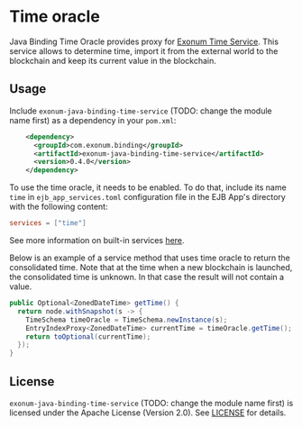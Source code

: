 # Time oracle

Java Binding Time Oracle provides proxy for [Exonum Time Service][exonum-time].
This service allows to determine time, import it from the external world to the blockchain and keep
its current value in the blockchain.

## Usage

Include `exonum-java-binding-time-service` (TODO: change the module name first) as a dependency in your `pom.xml`:

``` xml
    <dependency>
      <groupId>com.exonum.binding</groupId>
      <artifactId>exonum-java-binding-time-service</artifactId>
      <version>0.4.0</version>
    </dependency>
```

To use the time oracle, it needs to be enabled. To do that, include its name `time` in
`ejb_app_services.toml` configuration file in the EJB App's directory with the following content:

```toml
services = ["time"]
```

See more information on built-in services [here][built-in-services].

Below is an example of a service method that uses time oracle to return the consolidated time. Note that at the time when a new blockchain is launched, the consolidated time is unknown. In that case the result will not contain a value.

```java
public Optional<ZonedDateTime> getTime() {
  return node.withSnapshot(s -> {
    TimeSchema timeOracle = TimeSchema.newInstance(s);
    EntryIndexProxy<ZonedDateTime> currentTime = timeOracle.getTime();
    return toOptional(currentTime);
  });
}
```

## License

`exonum-java-binding-time-service` (TODO: change the module name first) is licensed under the
Apache License (Version 2.0).
See [LICENSE](LICENSE) for details.

[exonum-time]: https://exonum.com/doc/version/0.10/advanced/time/
[built-in-services]: https://exonum.com/doc/version/0.10/get-started/java-binding/#built-in-services
